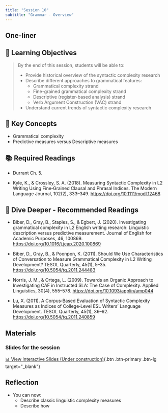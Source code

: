 ```yaml
---
title: "Session 10"
subtitle: "Grammar - Overview"
---
```


## One-liner


## 🎯 Learning Objectives

> By the end of this session, students will be able to:
> 
> - Provide historical overview of the syntactic complexity research
> - Describe different approaches to grammatical features:
>   - Grammatical complexity strand
>   - Fine-grained grammatical complexity strand
>   - Descriptive (register-based analysis) strand
>   - Verb Argument Construction (VAC) strand
> - Understand current trends of syntactic complexity research


## 🔑 Key Concepts

- Grammatical complexity
- Predictive measures versus Descriptive measures

## 📚 Required Readings

- Durrant Ch. 5.

- Kyle, K., & Crossley, S. A. (2018). Measuring Syntactic Complexity in L2 Writing Using Fine‐Grained Clausal and Phrasal Indices. The Modern Language Journal, 102(2), 333–349. https://doi.org/10.1111/modl.12468


## 🌊 Dive Deeper - Recommended Readings

- Biber, D., Gray, B., Staples, S., & Egbert, J. (2020). Investigating grammatical complexity in L2 English writing research: Linguistic description versus predictive measurement. Journal of English for Academic Purposes, 46, 100869. https://doi.org/10.1016/j.jeap.2020.100869

- Biber, D., Gray, B., & Poonpon, K. (2011). Should We Use Characteristics of Conversation to Measure Grammatical Complexity in L2 Writing Development? TESOL Quarterly, 45(1), 5–35. https://doi.org/10.5054/tq.2011.244483

- Norris, J. M., & Ortega, L. (2009). Towards an Organic Approach to Investigating CAF in Instructed SLA: The Case of Complexity. Applied Linguistics, 30(4), 555–578. https://doi.org/10.1093/applin/amp044

- Lu, X. (2011). A Corpus‐Based Evaluation of Syntactic Complexity Measures as Indices of College‐Level ESL Writers’ Language Development. TESOL Quarterly, 45(1), 36–62. https://doi.org/10.5054/tq.2011.240859


## Materials

### Slides for the session

<div class="d-flex gap-2 mb-3">
  
[📊 View Interactive Slides (Under construction)](../../slides/session-10.html){.btn .btn-primary .btn-lg target="_blank"} 

</div> 



## Reflection

- You can now:
  - Describe classic linguistic complexity measures
  - Describe how 



<!-- 
<iframe src="session1-intro/slides/slides.html" width="100%" height="600px" frameborder="0"></iframe>

[View slides in fullscreen](session1-intro/slides/slides.html){target="_blank"} -->
